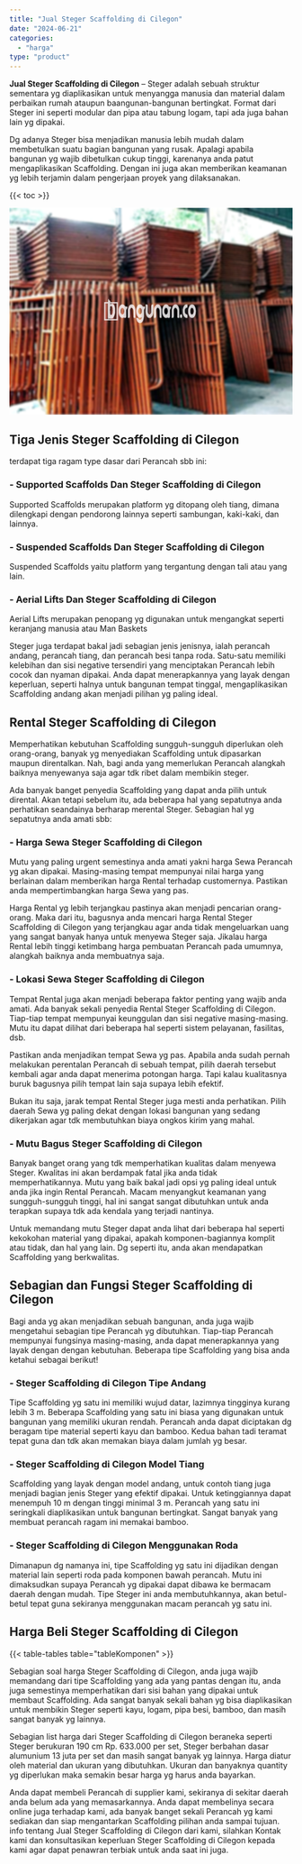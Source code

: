 ```yaml
---
title: "Jual Steger Scaffolding di Cilegon"
date: "2024-06-21"
categories: 
  - "harga"
type: "product"
---
```


**Jual Steger Scaffolding di Cilegon** – Steger adalah sebuah struktur sementara yg diaplikasikan untuk menyangga manusia dan material dalam perbaikan rumah ataupun baangunan-bangunan bertingkat. Format dari Steger ini seperti modular dan pipa atau tabung logam, tapi ada juga bahan lain yg dipakai.

Dg adanya Steger bisa menjadikan manusia lebih mudah dalam membetulkan suatu bagian bangunan yang rusak. Apalagi apabila bangunan yg wajib dibetulkan cukup tinggi, karenanya anda patut mengaplikasikan Scaffolding. Dengan ini juga akan memberikan keamanan yg lebih terjamin dalam pengerjaan proyek yang dilaksanakan.

{{< toc >}}

![Jual Steger Scaffolding di Cilegon](/images/sewa-scaffolding-steger-13.png)

## Tiga Jenis Steger Scaffolding di Cilegon

terdapat tiga ragam type dasar dari Perancah sbb ini:

### \- Supported Scaffolds Dan Steger Scaffolding di Cilegon

Supported Scaffolds merupakan platform yg ditopang oleh tiang, dimana dilengkapi dengan pendorong lainnya seperti sambungan, kaki-kaki, dan lainnya.

### \- Suspended Scaffolds Dan Steger Scaffolding di Cilegon

Suspended Scaffolds yaitu platform yang tergantung dengan tali atau yang lain.

### \- Aerial Lifts Dan Steger Scaffolding di Cilegon

Aerial Lifts merupakan penopang yg digunakan untuk mengangkat seperti keranjang manusia atau Man Baskets

Steger juga terdapat bakal jadi sebagian jenis jenisnya, ialah perancah andang, perancah tiang, dan perancah besi tanpa roda. Satu-satu memiliki kelebihan dan sisi negative tersendiri yang menciptakan Perancah lebih cocok dan nyaman dipakai. Anda dapat menerapkannya yang layak dengan keperluan, seperti halnya untuk bangunan tempat tinggal, mengaplikasikan Scaffolding andang akan menjadi pilihan yg paling ideal.

## Rental Steger Scaffolding di Cilegon

Memperhatikan kebutuhan Scaffolding sungguh-sungguh diperlukan oleh orang-orang, banyak yg menyediakan Scaffolding untuk dipasarkan maupun direntalkan. Nah, bagi anda yang memerlukan Perancah alangkah baiknya menyewanya saja agar tdk ribet dalam membikin steger.

Ada banyak banget penyedia Scaffolding yang dapat anda pilih untuk dirental. Akan tetapi sebelum itu, ada beberapa hal yang sepatutnya anda perhatikan seandainya berharap merental Steger. Sebagian hal yg sepatutnya anda amati sbb:

### \- Harga Sewa Steger Scaffolding di Cilegon

Mutu yang paling urgent semestinya anda amati yakni harga Sewa Perancah yg akan dipakai. Masing-masing tempat mempunyai nilai harga yang berlainan dalam memberikan harga Rental terhadap customernya. Pastikan anda mempertimbangkan harga Sewa yang pas.

Harga Rental yg lebih terjangkau pastinya akan menjadi pencarian orang-orang. Maka dari itu, bagusnya anda mencari harga Rental Steger Scaffolding di Cilegon yang terjangkau agar anda tidak mengeluarkan uang yang sangat banyak hanya untuk menyewa Steger saja. Jikalau harga Rental lebih tinggi ketimbang harga pembuatan Perancah pada umumnya, alangkah baiknya anda membuatnya saja.

### \- Lokasi Sewa Steger Scaffolding di Cilegon

Tempat Rental juga akan menjadi beberapa faktor penting yang wajib anda amati. Ada banyak sekali penyedia Rental Steger Scaffolding di Cilegon. Tiap-tiap tempat mempunyai keunggulan dan sisi negative masing-masing. Mutu itu dapat dilihat dari beberapa hal seperti sistem pelayanan, fasilitas, dsb.

Pastikan anda menjadikan tempat Sewa yg pas. Apabila anda sudah pernah melakukan perentalan Perancah di sebuah tempat, pilih daerah tersebut kembali agar anda dapat menerima potongan harga. Tapi kalau kualitasnya buruk bagusnya pilih tempat lain saja supaya lebih efektif.

Bukan itu saja, jarak tempat Rental Steger juga mesti anda perhatikan. Pilih daerah Sewa yg paling dekat dengan lokasi bangunan yang sedang dikerjakan agar tdk membutuhkan biaya ongkos kirim yang mahal.

### \- Mutu Bagus Steger Scaffolding di Cilegon

Banyak banget orang yang tdk memperhatikan kualitas dalam menyewa Steger. Kwalitas ini akan berdampak fatal jika anda tidak memperhatikannya. Mutu yang baik bakal jadi opsi yg paling ideal untuk anda jika ingin Rental Perancah. Macam menyangkut keamanan yang sungguh-sungguh tinggi, hal ini sangat sangat dibutuhkan untuk anda terapkan supaya tdk ada kendala yang terjadi nantinya.

Untuk memandang mutu Steger dapat anda lihat dari beberapa hal seperti kekokohan material yang dipakai, apakah komponen-bagiannya komplit atau tidak, dan hal yang lain. Dg seperti itu, anda akan mendapatkan Scaffolding yang berkwalitas.

## Sebagian dan Fungsi Steger Scaffolding di Cilegon

Bagi anda yg akan menjadikan sebuah bangunan, anda juga wajib mengetahui sebagian tipe Perancah yg dibutuhkan. Tiap-tiap Perancah mempunyai fungsinya masing-masing, anda dapat menerapkannya yang layak dengan dengan kebutuhan. Beberapa tipe Scaffolding yang bisa anda ketahui sebagai berikut!

### \- Steger Scaffolding di Cilegon Tipe Andang

Tipe Scaffolding yg satu ini memiliki wujud datar, lazimnya tingginya kurang lebih 3 m. Beberapa Scaffolding yang satu ini biasa yang digunakan untuk bangunan yang memiliki ukuran rendah. Perancah anda dapat diciptakan dg beragam tipe material seperti kayu dan bamboo. Kedua bahan tadi teramat tepat guna dan tdk akan memakan biaya dalam jumlah yg besar.

### \- Steger Scaffolding di Cilegon Model Tiang

Scaffolding yang layak dengan model andang, untuk contoh tiang juga menjadi bagian jenis Steger yang efektif dipakai. Untuk ketinggiannya dapat menempuh 10 m dengan tinggi minimal 3 m. Perancah yang satu ini seringkali diaplikasikan untuk bangunan bertingkat. Sangat banyak yang membuat perancah ragam ini memakai bamboo.

### \- Steger Scaffolding di Cilegon Menggunakan Roda

Dimanapun dg namanya ini, tipe Scaffolding yg satu ini dijadikan dengan material lain seperti roda pada komponen bawah perancah. Mutu ini dimaksudkan supaya Perancah yg dipakai dapat dibawa ke bermacam daerah dengan mudah. Tipe Steger ini anda membutuhkannya, akan betul-betul tepat guna sekiranya menggunakan macam perancah yg satu ini.

## Harga Beli Steger Scaffolding di Cilegon

{{< table-tables table="tableKomponen" >}}

Sebagian soal harga Steger Scaffolding di Cilegon, anda juga wajib memandang dari tipe Scaffolding yang ada yang pantas dengan itu, anda juga semestinya memperhatikan dari sisi bahan yang dipakai untuk membaut Scaffolding. Ada sangat banyak sekali bahan yg bisa diaplikasikan untuk membikin Steger seperti kayu, logam, pipa besi, bamboo, dan masih sangat banyak yg lainnya.

Sebagian list harga dari Steger Scaffolding di Cilegon beraneka seperti Steger berukuran 190 cm Rp. 633.000 per set, Steger berbahan dasar alumunium 13 juta per set dan masih sangat banyak yg lainnya. Harga diatur oleh material dan ukuran yang dibutuhkan. Ukuran dan banyaknya quantity yg diperlukan maka semakin besar harga yg harus anda bayarkan.

Anda dapat membeli Perancah di supplier kami, sekiranya di sekitar daerah anda belum ada yang memasarkannya. Anda dapat membelinya secara online juga terhadap kami, ada banyak banget sekali Perancah yg kami sediakan dan siap mengantarkan Scaffolding pilihan anda sampai tujuan. info tentang Jual Steger Scaffolding di Cilegon dari kami, silahkan Kontak kami dan konsultasikan keperluan Steger Scaffolding di Cilegon kepada kami agar dapat penawran terbiak untuk anda saat ini juga.
